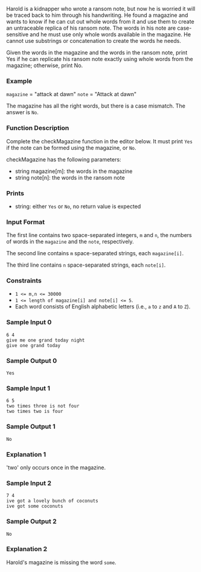Harold is a kidnapper who wrote a ransom note, but now he is worried it will be traced back to him through his handwriting. He found a magazine and wants to know if he can cut out whole words from it and use them to create an untraceable replica of his ransom note. The words in his note are case-sensitive and he must use only whole words available in the magazine. He cannot use substrings or concatenation to create the words he needs.

Given the words in the magazine and the words in the ransom note, print Yes if he can replicate his ransom note exactly using whole words from the magazine; otherwise, print No.

### Example 
`magazine` = "attack at dawn"
`note` = "Attack at dawn"

The magazine has all the right words, but there is a case mismatch. The answer is `No`. 

### Function Description
Complete the checkMagazine function in the editor below. It must print `Yes` if the note can be formed using the magazine, or `No`.

checkMagazine has the following parameters: 
- string magazine[m]: the words in the magazine 
- string note[n]: the words in the ransom note

### Prints 
- string: either `Yes` or `No`, no return value is expected

### Input Format
The first line contains two space-separated integers, `m` and `n`, the numbers of words in the `magazine` and the `note`, respectively. 

The second line contains `m` space-separated strings, each `magazine[i]`. 

The third line contains `n` space-separated strings, each `note[i]`. 

### Constraints
- `1 <= m,n <= 30000` 
- `1 <= length of magazine[i] and note[i] <= 5`.
- Each word consists of English alphabetic letters (i.e., `a` to `z` and `A` to `Z`).

### Sample Input 0
```
6 4
give me one grand today night
give one grand today
```

### Sample Output 0
```
Yes
```

### Sample Input 1
```
6 5
two times three is not four
two times two is four
```

### Sample Output 1
```
No
```

### Explanation 1
'two' only occurs once in the magazine.

### Sample Input 2
```
7 4
ive got a lovely bunch of coconuts
ive got some coconuts
```

### Sample Output 2
```
No
```

### Explanation 2
Harold's magazine is missing the word `some`.

